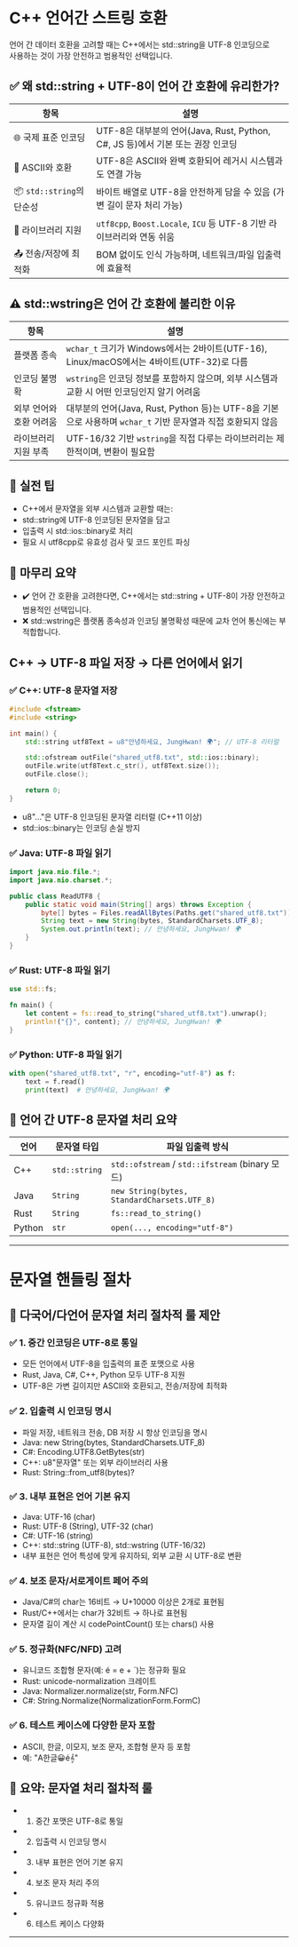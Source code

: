
# C++ 언어간 스트링 호환

언어 간 데이터 호환을 고려할 때는 C++에서는 std::string을 UTF-8 인코딩으로  
사용하는 것이 가장 안전하고 범용적인 선택입니다.

## ✅ 왜 std::string + UTF-8이 언어 간 호환에 유리한가?

| 항목                     | 설명 |
|--------------------------|------|
| 🌐 국제 표준 인코딩       | UTF-8은 대부분의 언어(Java, Rust, Python, C#, JS 등)에서 기본 또는 권장 인코딩 |
| 🔄 ASCII와 호환           | UTF-8은 ASCII와 완벽 호환되어 레거시 시스템과도 연결 가능 |
| 📦 `std::string`의 단순성 | 바이트 배열로 UTF-8을 안전하게 담을 수 있음 (가변 길이 문자 처리 가능) |
| 🧰 라이브러리 지원        | `utf8cpp`, `Boost.Locale`, `ICU` 등 UTF-8 기반 라이브러리와 연동 쉬움 |
| 📤 전송/저장에 최적화     | BOM 없이도 인식 가능하며, 네트워크/파일 입출력에 효율적 |



## ⚠️ std::wstring은 언어 간 호환에 불리한 이유

| 항목               | 설명 |
|--------------------|------|
| 플랫폼 종속         | `wchar_t` 크기가 Windows에서는 2바이트(UTF-16), Linux/macOS에서는 4바이트(UTF-32)로 다름 |
| 인코딩 불명확       | `wstring`은 인코딩 정보를 포함하지 않으며, 외부 시스템과 교환 시 어떤 인코딩인지 알기 어려움 |
| 외부 언어와 호환 어려움 | 대부분의 언어(Java, Rust, Python 등)는 UTF-8을 기본으로 사용하며 `wchar_t` 기반 문자열과 직접 호환되지 않음 |
| 라이브러리 지원 부족 | UTF-16/32 기반 `wstring`을 직접 다루는 라이브러리는 제한적이며, 변환이 필요함 |


## 📌 실전 팁
- C++에서 문자열을 외부 시스템과 교환할 때는:
- std::string에 UTF-8 인코딩된 문자열을 담고
- 입출력 시 std::ios::binary로 처리
- 필요 시 utf8cpp로 유효성 검사 및 코드 포인트 파싱

## 🧠 마무리 요약
- ✔️ 언어 간 호환을 고려한다면, C++에서는 std::string + UTF-8이 가장 안전하고 범용적인 선택입니다.
- ❌ std::wstring은 플랫폼 종속성과 인코딩 불명확성 때문에 교차 언어 통신에는 부적합합니다.

## C++ → UTF-8 파일 저장 → 다른 언어에서 읽기
### ✅ C++: UTF-8 문자열 저장
```cpp
#include <fstream>
#include <string>

int main() {
    std::string utf8Text = u8"안녕하세요, JungHwan! 🌍"; // UTF-8 리터럴

    std::ofstream outFile("shared_utf8.txt", std::ios::binary);
    outFile.write(utf8Text.c_str(), utf8Text.size());
    outFile.close();

    return 0;
}
```
- u8"..."은 UTF-8 인코딩된 문자열 리터럴 (C++11 이상)
- std::ios::binary는 인코딩 손실 방지

### ✅ Java: UTF-8 파일 읽기
```java
import java.nio.file.*;
import java.nio.charset.*;

public class ReadUTF8 {
    public static void main(String[] args) throws Exception {
        byte[] bytes = Files.readAllBytes(Paths.get("shared_utf8.txt"));
        String text = new String(bytes, StandardCharsets.UTF_8);
        System.out.println(text); // 안녕하세요, JungHwan! 🌍
    }
}
```


### ✅ Rust: UTF-8 파일 읽기
```rust
use std::fs;

fn main() {
    let content = fs::read_to_string("shared_utf8.txt").unwrap();
    println!("{}", content); // 안녕하세요, JungHwan! 🌍
}
```


### ✅ Python: UTF-8 파일 읽기
```python
with open("shared_utf8.txt", "r", encoding="utf-8") as f:
    text = f.read()
    print(text)  # 안녕하세요, JungHwan! 🌍
```

## 📌 언어 간 UTF-8 문자열 처리 요약

| 언어   | 문자열 타입     | 파일 입출력 방식                         |
|--------|------------------|------------------------------------------|
| C++    | `std::string`    | `std::ofstream` / `std::ifstream` (binary 모드) |
| Java   | `String`         | `new String(bytes, StandardCharsets.UTF_8)` |
| Rust   | `String`         | `fs::read_to_string()`                  |
| Python | `str`            | `open(..., encoding="utf-8")`           |

----

# 문자열 핸들링 절차


## 🧭 다국어/다언어 문자열 처리 절차적 룰 제안
### ✅ 1. 중간 인코딩은 UTF-8로 통일
- 모든 언어에서 UTF-8을 입출력의 표준 포맷으로 사용
- Rust, Java, C#, C++, Python 모두 UTF-8 지원
- UTF-8은 가변 길이지만 ASCII와 호환되고, 전송/저장에 최적화

### ✅ 2. 입출력 시 인코딩 명시
- 파일 저장, 네트워크 전송, DB 저장 시 항상 인코딩을 명시
- Java: new String(bytes, StandardCharsets.UTF_8)
- C#: Encoding.UTF8.GetBytes(str)
- C++: u8"문자열" 또는 외부 라이브러리 사용
- Rust: String::from_utf8(bytes)?

### ✅ 3. 내부 표현은 언어 기본 유지
- Java: UTF-16 (char)
- Rust: UTF-8 (String), UTF-32 (char)
- C#: UTF-16 (string)
- C++: std::string (UTF-8), std::wstring (UTF-16/32)
- 내부 표현은 언어 특성에 맞게 유지하되, 외부 교환 시 UTF-8로 변환

### ✅ 4. 보조 문자/서로게이트 페어 주의
- Java/C#의 char는 16비트 → U+10000 이상은 2개로 표현됨
- Rust/C++에서는 char가 32비트 → 하나로 표현됨
- 문자열 길이 계산 시 codePointCount() 또는 chars() 사용

### ✅ 5. 정규화(NFC/NFD) 고려
- 유니코드 조합형 문자(예: é = e + ´)는 정규화 필요
- Rust: unicode-normalization 크레이트
- Java: Normalizer.normalize(str, Form.NFC)
- C#: String.Normalize(NormalizationForm.FormC)

### ✅ 6. 테스트 케이스에 다양한 문자 포함
- ASCII, 한글, 이모지, 보조 문자, 조합형 문자 등 포함
- 예: "A한글😀é𝄞"

## 📌 요약: 문자열 처리 절차적 룰
- 1. 중간 포맷은 UTF-8로 통일
- 2. 입출력 시 인코딩 명시
- 3. 내부 표현은 언어 기본 유지
- 4. 보조 문자 처리 주의
- 5. 유니코드 정규화 적용
- 6. 테스트 케이스 다양화
---





